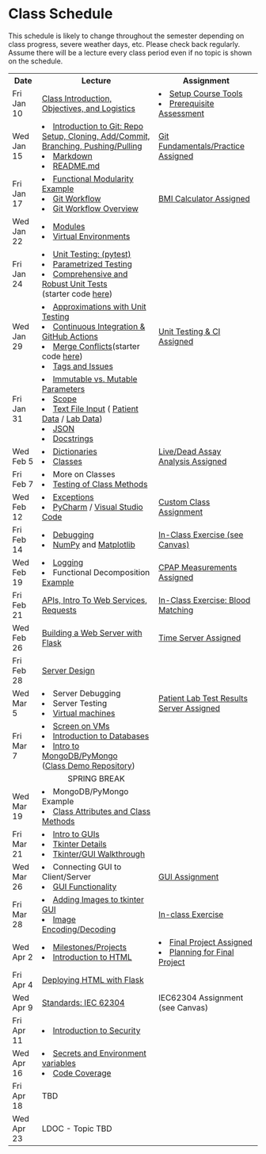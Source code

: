 # Class Schedule

This schedule is likely to change throughout the semester depending on class
progress, severe weather days, etc.  Please check back regularly.  Assume there 
will be a lecture every class period even if no topic is shown on the schedule.

<table>

<tr>
<th>Date</th>
<th>Lecture</th>
<th>Assignment</th>
</tr>

<tr>
<td>Fri Jan 10</td>
    <td><a href="Lectures/Intro_Lecture.md">Class Introduction, Objectives, and Logistics</a></td>
    <td>
      <li><a href="Assignments/01_tool_setup_git_intro.md">Setup Course 
Tools</a></li>
      <li><a href="Assignments/00_programming_assessment.md">Prerequisite Assessment</a></li>
</td>
</tr>

<tr>
<td>Wed Jan 15</td>
    <td>
      <li><a href="Lectures/intro_to_git.md">Introduction to Git:  Repo Setup, 
      Cloning, Add/Commit, Branching, Pushing/Pulling</a></li>     
      <li><a href="Resources/markdown.md">Markdown</a></li>
      <li><a href="Resources/Git/readme_files.md">README.md</a></li>
    </td>
    <td>
        <a href="Assignments/02_git_fundamentals_practice.md">Git Fundamentals/Practice Assigned</a>
        <!---Assignment #1 Assigned--->
    </td>  
</tr>

<tr>
<td>Fri Jan 17<br></td>
    <td>
  <li><a href="Lectures/modularity_example.md">Functional Modularity 
Example</a> <!---(starter code <a href="https://github.
com/dward2/modularity_example">here</a>)---></li>
        <li><a href="Lectures/git_workflow.md">Git Workflow</a></li>
        <li><a href="Lectures/git_workflow_overview.md">Git Workflow Overview</a></li>    
   </td>
    <td>
        <!---<a href="Lectures/git_workflow.md#LDL-Branch">In-class 
Exercise</a>--->
        <br>
        <!---Assignment #2 Assigned--->
        <a href="Assignments/BMICalculatorAssignment.md">BMI Calculator Assigned</a>
    </td>
</tr>

<tr>
<td>Wed Jan 22</td>
    <td>
        <li><a href="Lectures/modules.md">Modules</a></li> 
        <li><a href="Lectures/virtual_environments.md">Virtual Environments</a></li> 
    </td>
    <td>
    </td>
</tr>

<tr>
<td>Fri Jan 24</td> 
  <td>  
        <li><a href="Lectures/unit_testing.md">Unit Testing: (pytest)</a></li>
        <li><a href="Lectures/robust_testing.md#testing-multiple-cases-using-parametrized-testing">Parametrized Testing</a></li>
    <li><a href="Lectures/robust_testing.md">Comprehensive and Robust Unit Tests</a></li>
    (starter code <a href="Lectures/unit_testing_code/weight_entry.py">here</a>)

  </td>
  <td>
      <!---<li><a href = "Lectures/unit_testing.md#exercise">In-class 
            Exercise: TDD</a></li>--->
  </td>
</tr>

<tr>
<td>Wed Jan 29</td>
    <td>
    <li><a href="Lectures/robust_testing.md#approximations">Approximations 
with Unit Testing</a></li>    
    <li><a href="Lectures/continuous_integration_github_actions.md">Continuous 
    Integration & GitHub Actions</a></li>
    <li><a href="Resources/Git/MergeConflicts.md">Merge Conflicts</a>(starter code <a href="https://github.com/dward2/modularity_example/blob/main/output_readability.py">here</a>) </li>
    <li><a href="Lectures/git_workflow_more.md">Tags and 
Issues</a></li>
        <!---<li><a href="Lectures/lists.md">Lists</a></li>
        <li>For Loops</li>--->
    </td>
    <td>
        <!---Assignment #3 Assigned--->
      <a href="Assignments/UnitTestingCIAssignment.md">Unit Testing & 
CI Assigned</a>
    </td>
</tr>

<tr>
<td>Fri Jan 31</td>
    <td>
        <li><a href="Lectures/parameters.md">Immutable vs. Mutable Parameters</a></li>
        <li><a href="Lectures/variable_scope.md">Scope</a></li>
        <li><a href="Lectures/file_input.md">Text File Input</a> (
        <a href="Lectures/lecture_files/patient_data.txt">Patient Data</a> / 
        <a href="Lectures/lecture_files/blood_test_data.txt">Lab Data</a>)</li>
        <li><a href="Lectures/json.md">JSON</a></li>
        <li><a href="Lectures/docstrings.md">Docstrings</a></li>
    </td>
    <td>
    </td>
</tr>

<tr>
<td>Wed Feb 5</td>
    <td>
        <li><a href="Lectures/dictionaries.md">Dictionaries</a></li>
        <li><a href="Lectures/classes.md">Classes</a></li>
    </td>
    <td>
        <!---<a href="Lectures/dictionary_class_in_class_exercise.md">In Class Exercise</a>--->
        <!---Assignment #4 Assigned--->
        <a href="Assignments/Live_Dead_Assay_Analysis">Live/Dead Assay Analysis Assigned</a>
    </td>
</tr>

<tr>
<td>Fri Feb 7</td>
    <td>
        <li>More on Classes</li>
        <li><a href="Resources/unit_testing_class_methods.md">Testing of Class Methods</a></li>
        
</td>
    <td>
    </td>
</tr>

<tr>
<td>Wed Feb 12</td>
    <td>
        <li><a href="Lectures/exceptions_active_lecture.md">Exceptions</a></li>
        <li><a href="Resources/PyCharm">PyCharm</a> / <a href="Resources/visual_studio_code.md">Visual Studio Code</a></li>
    </td>
    <td>
        <!---Assignment #5 Assigned--->
        <a href="Assignments/custom_class_assignment.md">Custom Class 
            Assignment</a>
    </td>
</tr>

<tr>
<td>Fri Feb 14</td>
    <td>
        <li><a href="Lectures/debugging.md">Debugging</a></li> 
        <li><a href="Lectures/numpy.md">NumPy</a> and 
        <a href="Lectures/matplotlib.md">Matplotlib</a></li>
</td>
    <td>
        <a href="https://canvas.duke.edu/courses/50399/assignments/191507">
            In-Class Exercise (see Canvas)</a>
    </td>
</tr>

<tr>
<td>Wed Feb 19</td>
    <td>
        <li><a href="Lectures/logging.md">Logging</a></li>
        <li>Functional Decomposition <a href="Lectures/functional_decomposition_example.md">Example</a></li>
    </td>
    <td>
        <a href="Assignments/CPAP Measurements">CPAP Measurements 
            Assigned</a>
        <!---Assignment #6 Assigned--->
    </td>
</tr>

<tr>
<td>Fri Feb 21</td>
    <td>
        <a href="Lectures/apis_webservices_requests.md">
        APIs, Intro To Web Services, Requests</a>
    </td>
    <td>
        <a href="Lectures/name_server_project.md">In-Class Exercise:  Blood Matching</a>
    </td>
</tr>

<tr>
<td>Wed Feb 26</td>
    <td> 
        <!---<a href="Lectures/sphinx.md">Sphinx</a>--->
        <a href="Lectures/flask_server_setup.md">
           Building a Web Server with Flask</a>
    </td>
    <td>
        <a href="Assignments/time_server_project.md">Time Server Assigned</a>
        <!---Assignment #7 Assigned--->
    </td>
</tr>

<tr>
<td>Fri Feb 28</td>
    <td> 
      <a href="Lectures/server_code_design.md">Server Design</a>
    </td>
    <td>
    </td>
</tr>

<tr>
<td>Wed Mar 5</td>
    <td>
        <li>Server Debugging</li>
        <li>Server Testing</li>
        <li><a href="Resources/virtual_machines.md">Virtual machines</a></li>
    </td>
    <td>
        <a href="Assignments/patient_lab_test_results_server_assignment.md">Patient Lab Test Results Server Assigned</a>
        <!---Assignment #8 Assigned--->

</td>
</tr>

<tr>
<td>Fri Mar 7</td>
<td>
        <li><a href="Resources/WebServices/screen.md">Screen on VMs</a></li>
        <li><a href="Lectures/databases.md">Introduction to Databases</a></li>
        <li><a href="Lectures/databases.md#mongodb">Intro to 
MongoDB/PyMongo</a></li>      
      (<a href="https://github.com/dward2/mongo_db_jupyter_example">Class Demo  
        Repository</a>)

</td>
<td>
</tr>

<tr>
    <td></td>
    <td align="center">SPRING BREAK</td>
    <td></td>
</tr>

<tr>
<td>Wed Mar 19</td>
    <td>
      <li>MongoDB/PyMongo Example</li>
      <li><a href="Lectures/class_attributes_and_methods.ipynb">Class Attributes and Class Methods</a></li>
</td>    
    <td>
    <!---<a href="Lectures/database_class_work.md">In-Class Project</a>--->
    </td>
</tr>

<tr>
<td>Fri Mar 21</td>
    <td>
        <li><a href="Lectures/intro_to_gui.md">Intro to GUIs</a></li>
        <li><a href="Lectures/tkinter_details.md">Tkinter Details</a></li>
        <li><a href="Lectures/tkinter_walkthrough.md">Tkinter/GUI Walkthrough</a></li>
    </td>
    <td></td>
</tr>

<tr>
<td>Wed Mar 26</td>
    <td>
        <li>Connecting GUI to Client/Server</li>
        <li><a href="Lectures/tkinter_walkthrough.md#gui-functionality">GUI Functionality</a></li>
    </td>
    <td>
        <!---Assignment #9 Assigned--->
        <a href="Assignments/gui_assignment.md">GUI Assignment</a>
    </td> 
</tr>

<tr>
<td>Fri Mar 28</td>
    <td>
        <li><a href="Resources/tkinter_images.md">Adding Images to tkinter 
GUI</a></li>
        <li><a href="Lectures/image_encoding_decoding.md">Image 
Encoding/Decoding</a></li>
</td>
    <td>
      <a href="Lectures/image_encoding_decoding.md#image-server-api-for-in-class-work">
        In-class Exercise</a>
    </td>
</tr>

<tr>
<td>Wed Apr 2</td>
    <td>
        <li><a href="Lectures/github_teams.md">Milestones/Projects</a></li>
        <li><a href="Resources/WebInterface">Introduction to HTML</a></li>
    </td>
    <td>
        <!----Final Project Assigned---->
      <li><a href="Assignments/final_image_processor.md">Final Project Assigned</a></li>
      <li><a href="Lectures/github_teams.md#Final-Project-Planning">Planning for Final Project</a></li>
    </td>
</tr>

<tr>
<td>Fri Apr 4</td>
    <td>
            <a href="Resources/WebInterface/web_interface_with_flask.md">Deploying HTML with Flask</a>
    </td>
    <td>
    </td>
</tr>

<tr>
<td>Wed Apr 9</td>
    <td>
       <a href="Resources/standards.md">Standards: </a>
       <a href="https://en.wikipedia.org/wiki/IEC_62304">IEC 62304</a>
    </td>
    <td>
       IEC62304 Assignment (see Canvas)
    </td>
</tr>

<tr>
<td>Fri Apr 11</td>
    <td>
              <li><a href="Lectures/intro_to_security.md">Introduction to Security</a></li> 
</td> 
    <td>
    </td>
</tr>

<tr>
<td>Wed Apr 16</td>
    <td>
      <!---<li>Software Development Methodologies & Other Terminology</li>--->
      <li><a href="Lectures/secrets_and_environment_variables.md">
           Secrets and Environment variables</a></li>
      <li><a href="Resources/coverage.md">Code Coverage</a></li>
    </td>
    <td></td>
</tr>

<tr>
<td>Fri Apr 18</td>
    <td>
        TBD
    </td>
    <td></td>
</tr>

<tr>
<td>Wed Apr 23</td>
    <td>
        LDOC - Topic TBD
    </td>
    <td></td>
</tr>


</table>
